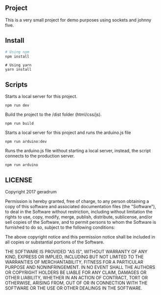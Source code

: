 <h2>Project</h2>

This is a very small project for demo purposes using sockets and johnny five.


<h2>Install</h2>

```bash
# Using npm
npm install
```
```
# Using yarn
yarn install
```

<h2>Scripts</h2>

Starts a local server for this project.
```
npm run dev
```

Build the project to the /dist folder (html/css/js).

```
npm run build
```

Starts a local server for this project and runs the arduino.js file

```
npm run arduino:dev
```

Runs the arduino.js file without starting a local server, instead, the script connects to the production server.

```
npm run arduino
```

<h2>LICENSE</h2>

Copyright 2017 geradrum

Permission is hereby granted, free of charge, to any person obtaining a copy of this software and associated documentation files (the "Software"), to deal in the Software without restriction, including without limitation the rights to use, copy, modify, merge, publish, distribute, sublicense, and/or sell copies of the Software, and to permit persons to whom the Software is furnished to do so, subject to the following conditions:

The above copyright notice and this permission notice shall be included in all copies or substantial portions of the Software.

THE SOFTWARE IS PROVIDED "AS IS", WITHOUT WARRANTY OF ANY KIND, EXPRESS OR IMPLIED, INCLUDING BUT NOT LIMITED TO THE WARRANTIES OF MERCHANTABILITY, FITNESS FOR A PARTICULAR PURPOSE AND NONINFRINGEMENT. IN NO EVENT SHALL THE AUTHORS OR COPYRIGHT HOLDERS BE LIABLE FOR ANY CLAIM, DAMAGES OR OTHER LIABILITY, WHETHER IN AN ACTION OF CONTRACT, TORT OR OTHERWISE, ARISING FROM, OUT OF OR IN CONNECTION WITH THE SOFTWARE OR THE USE OR OTHER DEALINGS IN THE SOFTWARE.
